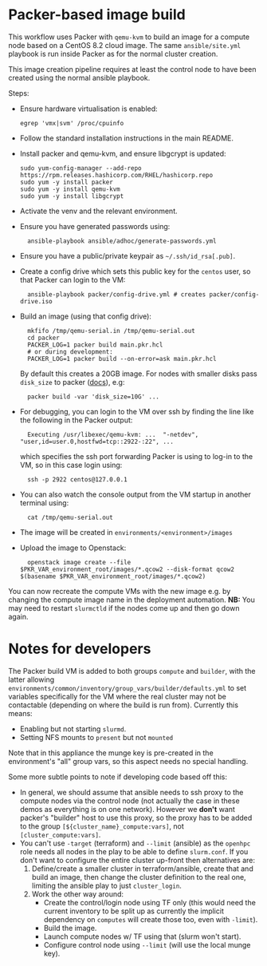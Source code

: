# Packer-based image build

This workflow uses Packer with `qemu-kvm` to build an image for a compute node based on a CentOS 8.2 cloud image. The same `ansible/site.yml` playbook is run inside Packer as for the normal cluster creation.

This image creation pipeline requires at least the control node to have been created using the normal ansible playbook.

Steps:

- Ensure hardware virtualisation is enabled:

      egrep 'vmx|svm' /proc/cpuinfo

- Follow the standard installation instructions in the main README.

- Install packer and qemu-kvm, and ensure libgcrypt is updated:

      sudo yum-config-manager --add-repo https://rpm.releases.hashicorp.com/RHEL/hashicorp.repo
      sudo yum -y install packer
      sudo yum -y install qemu-kvm
      sudo yum -y install libgcrypt

- Activate the venv and the relevant environment.
- Ensure you have generated passwords using:

        ansible-playbook ansible/adhoc/generate-passwords.yml

- Ensure you have a public/private keypair as `~/.ssh/id_rsa[.pub]`.
- Create a config drive which sets this public key for the `centos` user, so that Packer can login to the VM:

        ansible-playbook packer/config-drive.yml # creates packer/config-drive.iso

- Build an image (using that config drive):

        mkfifo /tmp/qemu-serial.in /tmp/qemu-serial.out
        cd packer
        PACKER_LOG=1 packer build main.pkr.hcl
        # or during development:
        PACKER_LOG=1 packer build --on-error=ask main.pkr.hcl

  By default this creates a 20GB image. For nodes with smaller disks pass `disk_size` to packer ([docs](https://www.packer.io/docs/builders/qemu#disk_size)), e.g:

        packer build -var 'disk_size=10G' ...
  
- For debugging, you can login to the VM over ssh by finding the line like the following in the Packer output:

        Executing /usr/libexec/qemu-kvm: ...  "-netdev", "user,id=user.0,hostfwd=tcp::2922-:22", ... 

  which specifies the ssh port forwarding Packer is using to log-in to the VM, so in this case login using:

        ssh -p 2922 centos@127.0.0.1

- You can also watch the console output from the VM startup in another terminal using:

        cat /tmp/qemu-serial.out

- The image will be created in `environments/<environment>/images`

- Upload the image to Openstack:

        openstack image create --file $PKR_VAR_environment_root/images/*.qcow2 --disk-format qcow2 $(basename $PKR_VAR_environment_root/images/*.qcow2)

You can now recreate the compute VMs with the new image e.g. by changing the compute image name in the deployment automation.
**NB:** You may need to restart `slurmctld` if the nodes come up and then go down again.

# Notes for developers

The Packer build VM is added to both groups `compute` and `builder`, with the latter allowing `environments/common/inventory/group_vars/builder/defaults.yml` to set variables specifically 
for the VM where the real cluster may not be contactable (depending on where the build is run from). Currently this means:
- Enabling but not starting `slurmd`.
- Setting NFS mounts to `present` but not `mounted`

Note that in this appliance the munge key is pre-created in the environment's "all" group vars, so this aspect needs no special handling.

Some more subtle points to note if developing code based off this:
- In general, we should assume that ansible needs to ssh proxy to the compute nodes via the control node (not actually the case in these demos as everything is on one network). However we **don't** want packer's "builder" host to use this proxy, so the proxy has to be added to the group `[${cluster_name}_compute:vars]`, not `[cluster_compute:vars]`.
- You can't use `-target` (terraform) and `--limit` (ansible) as the `openhpc` role needs all nodes in the play to be able to define `slurm.conf`. If you don't want to configure the entire cluster up-front then alternatives are:
  1. Define/create a smaller cluster in terraform/ansible, create that and build an image, then change the cluster definition to the real one, limiting the ansible play to just `cluster_login`.
  2. Work the other way around:
        - Create the control/login node using TF only (this would need the current inventory to be split up as currently the implicit dependency on `computes` will create those too, even with `-limit`).
        - Build the image.
        - Launch compute nodes w/ TF using that (slurm won't start).
        - Configure control node using `--limit` (will use the local munge key).
